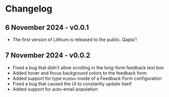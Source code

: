# Changelog
## 6 November 2024 - v0.0.1
* The first version of Lithium is released to the public. Qapla'!

## 7 November 2024 - v0.0.2
* Fixed a bug that didn't allow scrolling in the long-form feedback text box
* Added hover and focus background colors to the feedback form
* Added support for type `Hidden` inside of a Feedback Form configuration
* Fixed a bug that caused the UI to constantly update itself
* Added support for auto-email population
